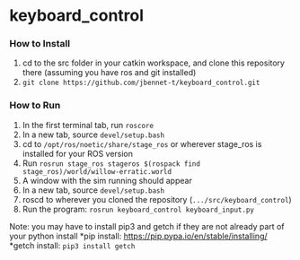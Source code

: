 # keyboard_control

### How to Install
1. cd to the src folder in your catkin workspace, and clone this repository there (assuming you have ros and git installed)
2. ```git clone https://github.com/jbennet-t/keyboard_control.git```

### How to Run
1. In the first terminal tab, run ```roscore```
2. In a new tab, source ```devel/setup.bash```
3. cd to ```/opt/ros/noetic/share/stage_ros``` or wherever stage_ros is installed for your ROS version
4. Run ```rosrun stage_ros stageros $(rospack find stage_ros)/world/willow-erratic.world```
5. A window with the sim running should appear
6. In a new tab, source ```devel/setup.bash```
7. roscd to wherever you cloned the repository (```.../src/keyboard_control```)
8. Run the program: ```rosrun keyboard_control keyboard_input.py```

Note: you may have to install pip3 and getch if they are not already part of your python install
*pip install: https://pip.pypa.io/en/stable/installing/
*getch install: ```pip3 install getch```

